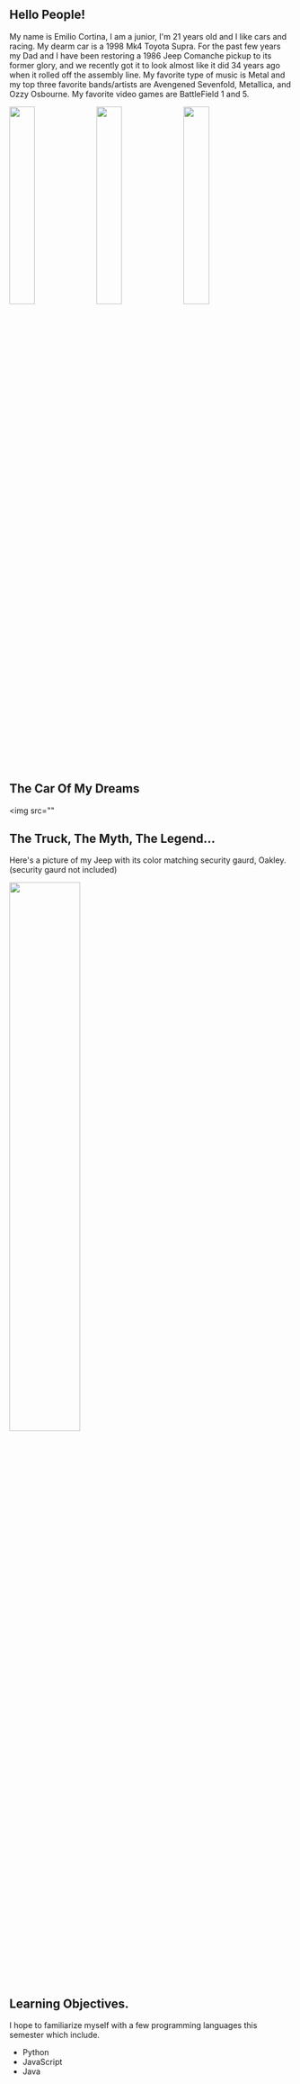 
## Hello People! 

My name is Emilio Cortina, I am a junior, I'm 21 years old and I like cars and racing. My dearm car is a 1998 Mk4 Toyota Supra. For the past few years my Dad and I have been restoring a 1986 Jeep Comanche pickup to its former glory, and we recently got it to look almost like it did 34 years ago when it rolled off the assembly line. 
My favorite type of music is Metal and my top three favorite bands/artists are Avengened Sevenfold, Metallica, and Ozzy Osbourne. 
My favorite video games are BattleField 1 and 5.  

<!--- gallery creator http://felixhayashi.github.io/ReadmeGalleryCreatorForGitHub/ -->

<img src="https://user-images.githubusercontent.com/70117485/92159994-501f6e00-edfc-11ea-87a2-b2dcf51ff1af.png" width="30%"> <img src="https://user-images.githubusercontent.com/70117485/92160247-b4dac880-edfc-11ea-98ae-2f358f5dc7c8.png" width="30%"> <img src="https://user-images.githubusercontent.com/70117485/92160966-da1c0680-edfd-11ea-9fbe-890e676c9470.png" width="30%">

## The Car Of My Dreams 

<img src=""

## The Truck, The Myth, The Legend... 

Here's a picture of my Jeep with its color matching security gaurd, Oakley.(security gaurd not included) 

<img src="https://user-images.githubusercontent.com/70117485/91894004-fcc5e800-ec62-11ea-84a0-08e45ed2b2cf.JPG" width="50%"> 

## Learning Objectives. 

I hope to familiarize myself with a few programming languages this semester which include. 
* Python 
* JavaScript 
* Java 
